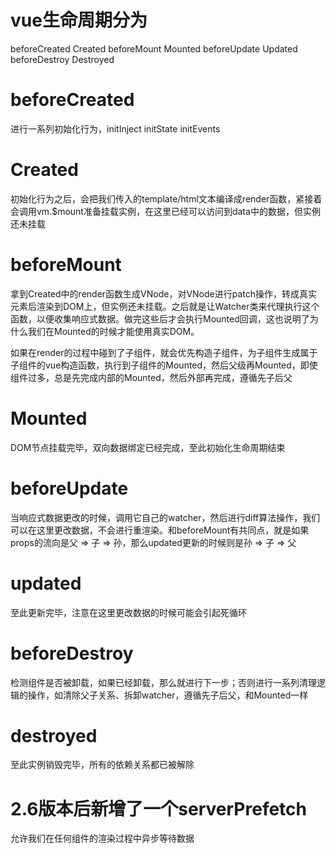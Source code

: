 # vue生命周期分为

beforeCreated Created beforeMount Mounted beforeUpdate Updated beforeDestroy Destroyed

# beforeCreated

进行一系列初始化行为，initInject initState initEvents

# Created

初始化行为之后，会把我们传入的template/html文本编译成render函数，紧接着会调用vm.$mount准备挂载实例，在这里已经可以访问到data中的数据，但实例还未挂载

# beforeMount

拿到Created中的render函数生成VNode，对VNode进行patch操作，转成真实元素后渲染到DOM上，但实例还未挂载。之后就是让Watcher类来代理执行这个函数，以便收集响应式数据。做完这些后才会执行Mounted回调，这也说明了为什么我们在Mounted的时候才能使用真实DOM。

如果在render的过程中碰到了子组件，就会优先构造子组件，为子组件生成属于子组件的vue构造函数，执行到子组件的Mounted，然后父级再Mounted，即使组件过多，总是先完成内部的Mounted，然后外部再完成，遵循先子后父

# Mounted

DOM节点挂载完毕，双向数据绑定已经完成，至此初始化生命周期结束

# beforeUpdate

当响应式数据更改的时候，调用它自己的watcher，然后进行diff算法操作，我们可以在这里更改数据，不会进行重渲染。和beforeMount有共同点，就是如果props的流向是父 => 子 => 孙，那么updated更新的时候则是孙 => 子 => 父

# updated

至此更新完毕，注意在这里更改数据的时候可能会引起死循环

# beforeDestroy

检测组件是否被卸载，如果已经卸载，那么就进行下一步；否则进行一系列清理逻辑的操作，如清除父子关系、拆卸watcher，遵循先子后父，和Mounted一样

# destroyed

至此实例销毁完毕，所有的依赖关系都已被解除

# 2.6版本后新增了一个serverPrefetch

允许我们在任何组件的渲染过程中异步等待数据